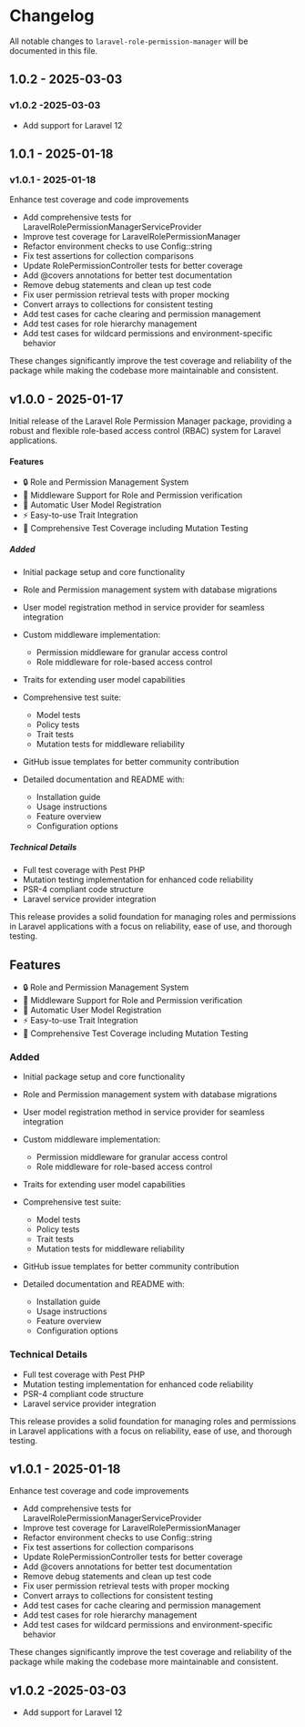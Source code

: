 # Changelog

All notable changes to `laravel-role-permission-manager` will be documented in this file.

## 1.0.2 - 2025-03-03

### v1.0.2 -2025-03-03

- Add support for Laravel 12

## 1.0.1 - 2025-01-18

### v1.0.1 - 2025-01-18

Enhance test coverage and code improvements

- Add comprehensive tests for LaravelRolePermissionManagerServiceProvider
- Improve test coverage for LaravelRolePermissionManager
- Refactor environment checks to use Config::string
- Fix test assertions for collection comparisons
- Update RolePermissionController tests for better coverage
- Add @covers annotations for better test documentation
- Remove debug statements and clean up test code
- Fix user permission retrieval tests with proper mocking
- Convert arrays to collections for consistent testing
- Add test cases for cache clearing and permission management
- Add test cases for role hierarchy management
- Add test cases for wildcard permissions and environment-specific behavior

These changes significantly improve the test coverage and reliability of the package while making the codebase more maintainable and consistent.

## v1.0.0 - 2025-01-17

Initial release of the Laravel Role Permission Manager package, providing a robust and flexible role-based access control (RBAC) system for Laravel applications.

#### Features

- 🔒 Role and Permission Management System
- 🔑 Middleware Support for Role and Permission verification
- 👤 Automatic User Model Registration
- ⚡ Easy-to-use Trait Integration
- 🧪 Comprehensive Test Coverage including Mutation Testing

##### Added

- Initial package setup and core functionality
  
- Role and Permission management system with database migrations
  
- User model registration method in service provider for seamless integration
  
- Custom middleware implementation:
  
  - Permission middleware for granular access control
  - Role middleware for role-based access control
  
- Traits for extending user model capabilities
  
- Comprehensive test suite:
  
  - Model tests
  - Policy tests
  - Trait tests
  - Mutation tests for middleware reliability
  
- GitHub issue templates for better community contribution
  
- Detailed documentation and README with:
  
  - Installation guide
  - Usage instructions
  - Feature overview
  - Configuration options
  

##### Technical Details

- Full test coverage with Pest PHP
- Mutation testing implementation for enhanced code reliability
- PSR-4 compliant code structure
- Laravel service provider integration

This release provides a solid foundation for managing roles and permissions in Laravel applications with a focus on reliability, ease of use, and thorough testing.

## Features

- 🔒 Role and Permission Management System
- 🔑 Middleware Support for Role and Permission verification
- 👤 Automatic User Model Registration
- ⚡ Easy-to-use Trait Integration
- 🧪 Comprehensive Test Coverage including Mutation Testing

### Added

- Initial package setup and core functionality
  
- Role and Permission management system with database migrations
  
- User model registration method in service provider for seamless integration
  
- Custom middleware implementation:
  
  - Permission middleware for granular access control
  - Role middleware for role-based access control
  
- Traits for extending user model capabilities
  
- Comprehensive test suite:
  
  - Model tests
  - Policy tests
  - Trait tests
  - Mutation tests for middleware reliability
  
- GitHub issue templates for better community contribution
  
- Detailed documentation and README with:
  
  - Installation guide
  - Usage instructions
  - Feature overview
  - Configuration options
  

### Technical Details

- Full test coverage with Pest PHP
- Mutation testing implementation for enhanced code reliability
- PSR-4 compliant code structure
- Laravel service provider integration

This release provides a solid foundation for managing roles and permissions in Laravel applications with a focus on reliability, ease of use, and thorough testing.

## v1.0.1 - 2025-01-18

Enhance test coverage and code improvements

- Add comprehensive tests for LaravelRolePermissionManagerServiceProvider
- Improve test coverage for LaravelRolePermissionManager
- Refactor environment checks to use Config::string
- Fix test assertions for collection comparisons
- Update RolePermissionController tests for better coverage
- Add @covers annotations for better test documentation
- Remove debug statements and clean up test code
- Fix user permission retrieval tests with proper mocking
- Convert arrays to collections for consistent testing
- Add test cases for cache clearing and permission management
- Add test cases for role hierarchy management
- Add test cases for wildcard permissions and environment-specific behavior

These changes significantly improve the test coverage and reliability of the package while making the codebase more maintainable and consistent.

## v1.0.2 -2025-03-03

- Add support for Laravel 12
